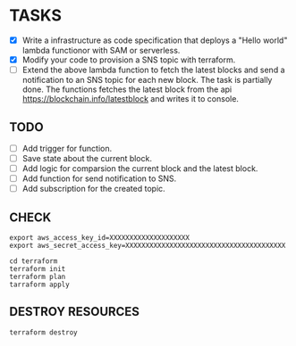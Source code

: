 # TASKS
- [x] Write a infrastructure as code specification that deploys a "Hello world" lambda functionor with SAM or serverless.
- [x] Modify your code to provision a SNS topic with terraform.
- [ ] Extend the above lambda function to fetch the latest blocks and send a notification to an SNS topic for each new block.
The task is partially done. The functions fetches the latest block from the api https://blockchain.info/latestblock and writes it to console. 

## TODO
- [ ] Add trigger for function.
- [ ] Save state about the current block.
- [ ] Add logic for comparsion the current block and the latest block.
- [ ] Add function for send notification to SNS.
- [ ] Add subscription for the created topic.

## CHECK

```
export aws_access_key_id=XXXXXXXXXXXXXXXXXXXX 
export aws_secret_access_key=XXXXXXXXXXXXXXXXXXXXXXXXXXXXXXXXXXXXXXXX

cd terraform
terraform init
terraform plan
tarraform apply
```

## DESTROY RESOURCES

```
terraform destroy
```
